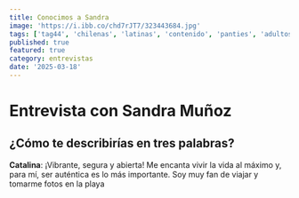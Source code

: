 ```yaml
---
title: Conocimos a Sandra
image: 'https://i.ibb.co/chd7rJT7/323443684.jpg'
tags: ['tag44', 'chilenas', 'latinas', 'contenido', 'panties', 'adultos']
published: true
featured: true
category: entrevistas
date: '2025-03-18'
---
```


# Entrevista con Sandra Muñoz

## ¿Cómo te describirías en tres palabras?

**Catalina**: ¡Vibrante, segura y abierta! Me encanta vivir la vida al máximo y, para mí, ser auténtica es lo más importante. Soy muy fan de viajar y tomarme fotos en la playa


